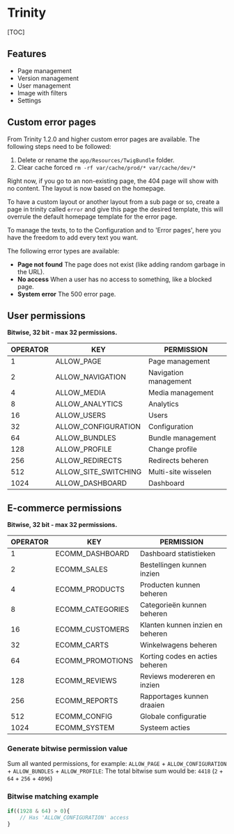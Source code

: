 # Trinity

[TOC]

## Features

* Page management
* Version management
* User management
* Image with filters
* Settings

## Custom error pages

From Trinity 1.2.0 and higher custom error pages are available. The following steps need to be followed:

1. Delete or rename the `app/Resources/TwigBundle` folder.
2. Clear cache forced `rm -rf var/cache/prod/* var/cache/dev/*`

Right now, if you go to an non-existing page, the 404 page will show with no content. The layout is now based on the homepage.

To have a custom layout or another layout from a sub page or so, create a page in trinity called `error` and give this page the desired template, this will overrule the default homepage template for the error page.

To manage the texts, to to the Configuration and to 'Error pages', here you have the freedom to add every text you want.

The following error types are available:

- **Page not found**
  The page does not exist (like adding random garbage in the URL).
- **No access**
  When a user has no access to something, like a blocked page.
- **System error**
  The 500 error page.

## User permissions

**Bitwise, 32 bit - max 32 permissions.**

| **OPERATOR** | KEY            | PERMISSION            |
| ------------ | --------------------- | --------------------- |
| 1            | ALLOW_PAGE       | Page management       |
| 2            | ALLOW_NAVIGATION | Navigation management |
| 4            | ALLOW_MEDIA      | Media management      |
| 8           | ALLOW_ANALYTICS              | Analytics             |
| 16           | ALLOW_USERS                  | Users                 |
| 32           | ALLOW_CONFIGURATION          | Configuration         |
| 64          | ALLOW_BUNDLES     | Bundle management     |
| 128         | ALLOW_PROFILE        | Change profile        |
| 256         | ALLOW_REDIRECTS        | Redirects beheren        |
| 512         | ALLOW_SITE_SWITCHING        | Multi-site wisselen       |
| 1024         | ALLOW_DASHBOARD        | Dashboard       |

## E-commerce permissions

**Bitwise, 32 bit - max 32 permissions.**

| **OPERATOR** | KEY            | PERMISSION            |
| ------------ | --------------------- | --------------------- |
| 1 | ECOMM_DASHBOARD | Dashboard statistieken |
| 2 | ECOMM_SALES | Bestellingen kunnen inzien |
| 4 | ECOMM_PRODUCTS | Producten kunnen beheren |
| 8 | ECOMM_CATEGORIES | Categorieën kunnen beheren |
| 16 | ECOMM_CUSTOMERS | Klanten kunnen inzien en beheren |
| 32 | ECOMM_CARTS | Winkelwagens beheren |
| 64 | ECOMM_PROMOTIONS | Korting codes en acties beheren |
| 128 | ECOMM_REVIEWS | Reviews modereren en inzien |
| 256 | ECOMM_REPORTS | Rapportages kunnen draaien |
| 512 | ECOMM_CONFIG | Globale configuratie |
| 1024 | ECOMM_SYSTEM | Systeem acties |

### Generate bitwise permission value

Sum all wanted permissions, for example: `ALLOW_PAGE` + `ALLOW_CONFIGURATION` + `ALLOW_BUNDLES` + `ALLOW_PROFILE`:
The total bitwise sum would be: `4418` (`2` + `64` + `256` + `4096`)

### Bitwise matching example

```php
if((1928 & 64) > 0){
    // Has 'ALLOW_CONFIGURATION' access
}
```


